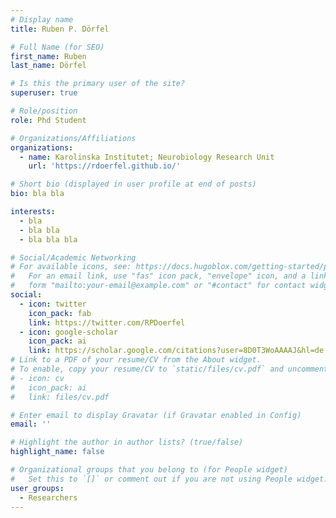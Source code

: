 ```yaml
---
# Display name
title: Ruben P. Dörfel

# Full Name (for SEO)
first_name: Ruben
last_name: Dörfel

# Is this the primary user of the site?
superuser: true

# Role/position
role: Phd Student

# Organizations/Affiliations
organizations:
  - name: Karolinska Institutet; Neurobiology Research Unit
    url: 'https://rdoerfel.github.io/'

# Short bio (displayed in user profile at end of posts)
bio: bla bla

interests:
  - bla
  - bla bla
  - bla bla bla

# Social/Academic Networking
# For available icons, see: https://docs.hugoblox.com/getting-started/page-builder/#icons
#   For an email link, use "fas" icon pack, "envelope" icon, and a link in the
#   form "mailto:your-email@example.com" or "#contact" for contact widget.
social:
  - icon: twitter
    icon_pack: fab
    link: https://twitter.com/RPDoerfel
  - icon: google-scholar
    icon_pack: ai
    link: https://scholar.google.com/citations?user=8D0T3WoAAAAJ&hl=de
# Link to a PDF of your resume/CV from the About widget.
# To enable, copy your resume/CV to `static/files/cv.pdf` and uncomment the lines below.
# - icon: cv
#   icon_pack: ai
#   link: files/cv.pdf

# Enter email to display Gravatar (if Gravatar enabled in Config)
email: ''

# Highlight the author in author lists? (true/false)
highlight_name: false

# Organizational groups that you belong to (for People widget)
#   Set this to `[]` or comment out if you are not using People widget.
user_groups:
  - Researchers
---
```

